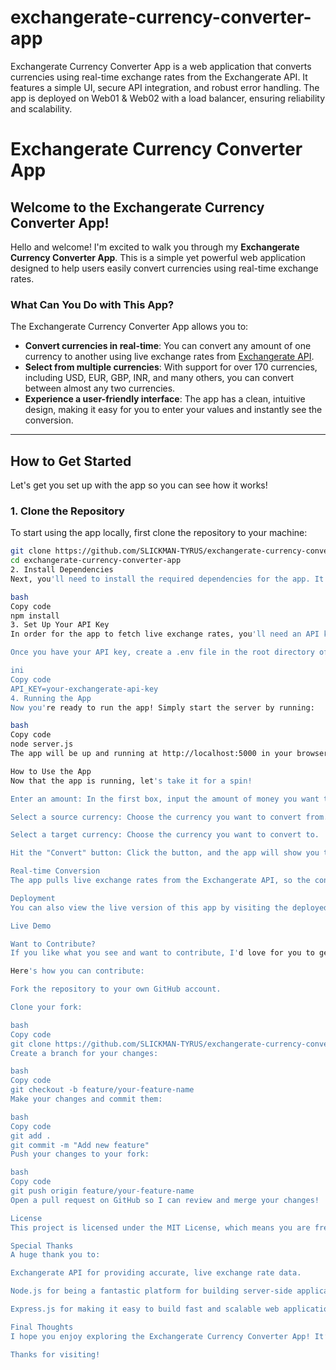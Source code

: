 # exchangerate-currency-converter-app
Exchangerate Currency Converter App is a web application that converts currencies using real-time exchange rates from the Exchangerate API. It features a simple UI, secure API integration, and robust error handling. The app is deployed on Web01 &amp; Web02 with a load balancer, ensuring reliability and scalability.
# Exchangerate Currency Converter App

## Welcome to the Exchangerate Currency Converter App!

Hello and welcome! I'm excited to walk you through my **Exchangerate Currency Converter App**. This is a simple yet powerful web application designed to help users easily convert currencies using real-time exchange rates.

### What Can You Do with This App?

The Exchangerate Currency Converter App allows you to:

- **Convert currencies in real-time**: You can convert any amount of one currency to another using live exchange rates from [Exchangerate API](https://www.exchangerate-api.com/).
- **Select from multiple currencies**: With support for over 170 currencies, including USD, EUR, GBP, INR, and many others, you can convert between almost any two currencies.
- **Experience a user-friendly interface**: The app has a clean, intuitive design, making it easy for you to enter your values and instantly see the conversion.

---

## How to Get Started

Let's get you set up with the app so you can see how it works!

### 1. Clone the Repository

To start using the app locally, first clone the repository to your machine:

```bash
git clone https://github.com/SLICKMAN-TYRUS/exchangerate-currency-converter-app.git
cd exchangerate-currency-converter-app
2. Install Dependencies
Next, you'll need to install the required dependencies for the app. It's really simple to do with npm:

bash
Copy code
npm install
3. Set Up Your API Key
In order for the app to fetch live exchange rates, you'll need an API key from Exchangerate API.

Once you have your API key, create a .env file in the root directory of the project and add the following:

ini
Copy code
API_KEY=your-exchangerate-api-key
4. Running the App
Now you're ready to run the app! Simply start the server by running:

bash
Copy code
node server.js
The app will be up and running at http://localhost:5000 in your browser.

How to Use the App
Now that the app is running, let's take it for a spin!

Enter an amount: In the first box, input the amount of money you want to convert.

Select a source currency: Choose the currency you want to convert from.

Select a target currency: Choose the currency you want to convert to.

Hit the "Convert" button: Click the button, and the app will show you the converted amount instantly.

Real-time Conversion
The app pulls live exchange rates from the Exchangerate API, so the conversion values you see are always up-to-date.

Deployment
You can also view the live version of this app by visiting the deployed link below. Here, you can try out the app and see how it works in a production environment.

Live Demo

Want to Contribute?
If you like what you see and want to contribute, I'd love for you to get involved!

Here's how you can contribute:

Fork the repository to your own GitHub account.

Clone your fork:

bash
Copy code
git clone https://github.com/SLICKMAN-TYRUS/exchangerate-currency-converter-app.git
Create a branch for your changes:

bash
Copy code
git checkout -b feature/your-feature-name
Make your changes and commit them:

bash
Copy code
git add .
git commit -m "Add new feature"
Push your changes to your fork:

bash
Copy code
git push origin feature/your-feature-name
Open a pull request on GitHub so I can review and merge your changes!

License
This project is licensed under the MIT License, which means you are free to use, modify, and distribute it, but please make sure to include proper credit.

Special Thanks
A huge thank you to:

Exchangerate API for providing accurate, live exchange rate data.

Node.js for being a fantastic platform for building server-side applications.

Express.js for making it easy to build fast and scalable web applications.

Final Thoughts
I hope you enjoy exploring the Exchangerate Currency Converter App! It’s a simple project, but it’s a great way to practice using APIs, building web applications, and handling real-time data. If you have any questions, suggestions, or want to contribute, feel free to reach out!

Thanks for visiting!
